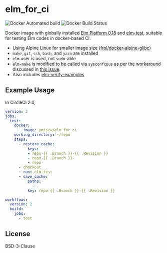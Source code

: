 # elm_for_ci

![Docker Automated build](https://img.shields.io/docker/automated/ymtszw/elm_for_ci.svg)
![Docker Build Status](https://img.shields.io/docker/build/ymtszw/elm_for_ci.svg)

Docker image with globally installed [Elm Platform 0.18](https://github.com/elm-lang/elm-platform)
and [elm-test](https://github.com/rtfeldman/node-test-runner), suitable for testing Elm codes in docker-based CI.

- Using Alpine Linux for smaller image size ([frol/docker-alpine-glibc](https://github.com/frol/docker-alpine-glibc))
- `make`, `git`, `ssh`, `bash`, and `yarn` are installed
- `elm` user is used, not `sudo`-able
- `elm-make` is modified to be called via `sysconfcpus` as per the workaround discussed
  in [this issue](https://github.com/elm/compiler/issues/1473#issuecomment-245704142).
- Also includes [elm-verify-examples](https://github.com/stoeffel/elm-verify-examples)

## Example Usage

In CircleCI 2.0,

```yaml
version: 2
jobs:
  test:
    docker:
      - image: ymtszw/elm_for_ci
    working_directory: ~/repo
    steps:
      - restore_cache:
          keys:
          - repo-{{ .Branch }}-{{ .Revision }}
          - repo-{{ .Branch }}-
          - repo-
      - checkout
      - run: elm-test
      - save_cache:
          paths:
            - .
          key: repo-{{ .Branch }}-{{ .Revision }}

workflows:
  version: 2
  build:
    jobs:
      - test
```

## License

BSD-3-Clause
